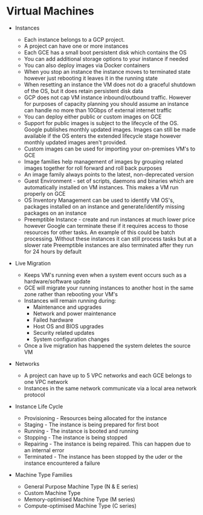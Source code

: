 # Virtual Machines

* Instances
  * Each instance belongs to a GCP project.
  * A project can have one or more instances
  * Each GCE has a small boot persistent disk which contains the OS
  * You can add additional storage options to your instance if needed
  * You can also deploy images via Docker containers
  * When you stop an instance the instance moves to terminated state however just rebooting it leaves it in the running state
  * When resetting an instance the VM does not do a graceful shutdown of the OS, but it does retain persistent disk data
  * GCP does not cap VM instance inbound/outbound traffic. However for purposes of capacity planning you should assume an instance can handle no more than 10Gbps of external internet traffic
  * You can deploy either public or custom images on GCE
  * Support for public images is subject to the lifecycle of the OS. Google publishes monthly updated images. Images can still be made available if the OS enters the extended lifecycle stage however monthly updated images aren't provided.
  * Custom images can be used for importing your on-premises VM's to GCE
  * Image families help management of images by grouping related images together for roll forward and roll back purposes
  * An image family always points to the latest, non-deprecated version
  * Guest Environment - set of scripts, daemons and binaries which are automatically installed on VM instances. This makes a VM run properly on GCE
  * OS Inventory Management can be used to identify VM OS's, packages installed on an instance and generate/identify missing packages on an instance
  * Preemptible Instance - create and run instances at much lower price however Google can terminate these if it requires access to those resources for other tasks. An example of this could be batch processing. Without these instances it can still process tasks but at a slower rate
  Preemptible instances are also terminated after they run for 24 hours by default

* Live Migration
  * Keeps VM's running even when a system event occurs such as a hardware/software update
  * GCE will migrate your running instances to another host in the same zone rather than rebooting your VM's
  * Instances will remain running during:
    * Maintenance and upgrades
    * Network and power maintenance
    * Failed hardware
    * Host OS and BIOS upgrades
    * Security related updates
    * System configuration changes
  * Once a live migration has happened the system deletes the source VM

* Networks
  * A project can have up to 5 VPC networks and each GCE belongs to one VPC network
  * Instances in the same network communicate via a local area network protocol

* Instance Life Cycle
  * Provisioning - Resources being allocated for the instance
  * Staging - The instance is being prepared for first boot
  * Running - The instance is booted and running
  * Stopping - The instance is being stopped
  * Repairing - The instance is being repaired. This can happen due to an internal error
  * Terminated - The instance has been stopped by the uder or the instance encountered a failure
  
* Machine Type Families
  * General Purpose Machine Type (N & E series)
  * Custom Machine Type
  * Memory-optimised Machine Type (M series)
  * Compute-optimised Machine Type (C series)
 
